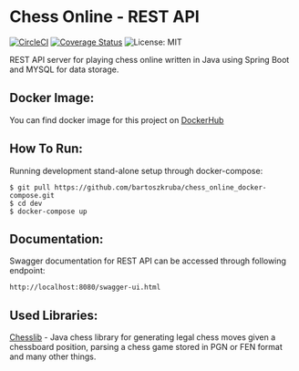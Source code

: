 # Chess Online - REST API
[![CircleCI](https://circleci.com/gh/bartoszkruba/chess_online-rest_api/tree/master.svg?style=svg)](https://circleci.com/gh/bartoszkruba/chess_online-rest_api/tree/master) 
[![Coverage Status](https://coveralls.io/repos/github/bartoszkruba/chess_online-backend_api/badge.svg?branch=master)](https://coveralls.io/github/bartoszkruba/chess_online-backend_api?branch=master)
![License: MIT](https://img.shields.io/badge/License-MIT-yellow.svg)

REST API server for playing chess online written in Java using Spring Boot and MYSQL for data storage.

## Docker Image:

You can find docker image for this project on [DockerHub](https://cloud.docker.com/u/nawajo/repository/docker/nawajo/chess_rest_api)  
  
## How To Run:
  
Running development stand-alone setup through docker-compose:  
```
$ git pull https://github.com/bartoszkruba/chess_online_docker-compose.git  
$ cd dev  
$ docker-compose up
```

## Documentation:
Swagger documentation for REST API can be accessed through following endpoint:

```
http://localhost:8080/swagger-ui.html
```

## Used Libraries:
[Chesslib](https://github.com/bhlangonijr/chesslib) - Java chess library for generating legal chess moves given a chessboard position, parsing a chess game stored in PGN or FEN format and many other things.
